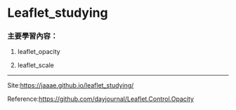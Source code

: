 # Leaflet_studying
<h3>主要學習內容：</h3>

1. leaflet_opacity

2. leaflet_scale
---

Site:https://jaaae.github.io/leaflet_studying/

Reference:https://github.com/dayjournal/Leaflet.Control.Opacity
